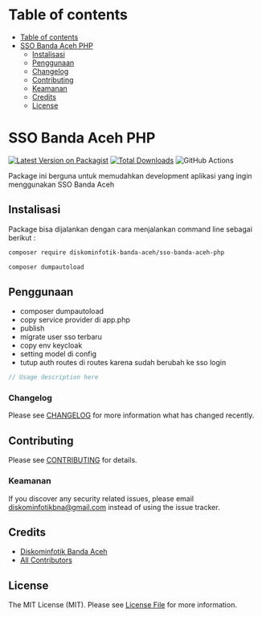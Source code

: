 Table of contents
=================
<!--ts-->
   * [Table of contents](#table-of-contents)
   * [SSO Banda Aceh PHP](#sso-banda-aceh-php)
      * [Instalisasi](#instalisasi)
      * [Penggunaan](#penggunaan)
      * [Changelog](#changelog)
      * [Contributing](#contributing)
      * [Keamanan](#keamanan)
      * [Credits](#credits)
      * [License](#license)
<!--te-->

# SSO Banda Aceh PHP
[![Latest Version on Packagist](https://img.shields.io/packagist/v/diskominfotik-banda-aceh/sso-banda-aceh-php.svg?style=flat-square)](https://packagist.org/packages/diskominfotik-banda-aceh/sso-banda-aceh-php)
[![Total Downloads](https://img.shields.io/packagist/dt/diskominfotik-banda-aceh/sso-banda-aceh-php.svg?style=flat-square)](https://packagist.org/packages/diskominfotik-banda-aceh/sso-banda-aceh-php)
![GitHub Actions](https://github.com/diskominfotik-banda-aceh/sso-banda-aceh-php/actions/workflows/main.yml/badge.svg)

Package ini berguna untuk memudahkan development aplikasi yang ingin menggunakan SSO Banda Aceh

## Instalisasi

Package bisa dijalankan dengan cara menjalankan command line sebagai berikut :

```bash
composer require diskominfotik-banda-aceh/sso-banda-aceh-php
```

```bash
composer dumpautoload
```

## Penggunaan
- composer dumpautoload
- copy service provider di app.php
- publish 
- migrate user sso terbaru
- copy env keycloak
- setting model di config
- tutup auth routes di routes karena sudah berubah ke sso login
```php
// Usage description here
```

### Changelog

Please see [CHANGELOG](CHANGELOG.md) for more information what has changed recently.

## Contributing

Please see [CONTRIBUTING](CONTRIBUTING.md) for details.

### Keamanan

If you discover any security related issues, please email diskominfotikbna@gmail.com instead of using the issue tracker.

## Credits

-   [Diskominfotik Banda Aceh](https://github.com/diskominfotik-banda-aceh)
-   [All Contributors](../../contributors)

## License

The MIT License (MIT). Please see [License File](LICENSE.md) for more information.
